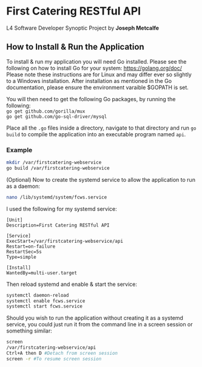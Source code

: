 # First Catering RESTful API
L4 Software Developer Synoptic Project by **Joseph Metcalfe**

## How to Install & Run the Application
To install & run my application you will need Go installed. Please see the following on how to install Go for your system: https://golang.org/doc/
Please note these instructions are for Linux and may differ ever so slightly to a Windows installation. 
After installation as mentioned in the Go documentation, please ensure the environment varaible $GOPATH is set.

You will then need to get the following Go packages, by running the following:  
`go get github.com/gorilla/mux`  
`go get github.com/go-sql-driver/mysql`  


Place all the `.go` files inside a directory, navigate to that directory and run `go build` to compile the application into an executable program named `api`.

### Example
```bash
mkdir /var/firstcatering-webservice
go build /var/firstcatering-webservice
```

(Optional) Now to create the systemd service to allow the application to run as a daemon:
```bash
nano /lib/systemd/system/fcws.service
```

I used the following for my systemd service:
```
[Unit]
Description=First Catering RESTful API

[Service]
ExecStart=/var/firstcatering-webservice/api
Restart=on-failure
RestartSec=5s
Type=simple

[Install]
WantedBy=multi-user.target
```

Then reload systemd and enable & start the service:
```bash
systemctl daemon-reload
systemctl enable fcws.service
systemctl start fcws.service
```

Should you wish to run the application without creating it as a systemd service, you could just run it from the command line in a screen session or something similar:
```bash
screen
/var/firstcatering-webservice/api
Ctrl+A then D #Detach from screen session
screen -r #To resume screen session
```